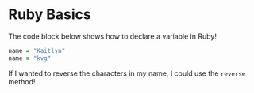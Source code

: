 # Ruby Basics

The code block below shows how to declare a variable in Ruby!

```ruby
name = "Kaitlyn"
name = "kvg"
```

If I wanted to reverse the characters in my name, I could use the `reverse` method!